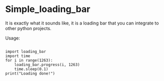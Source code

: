 # Simple_loading_bar
It is exactly what it sounds like, it is a loading bar that you can integrate to other python projects.

Usage:
<pre>
<code>
import loading_bar
import time
for i in range(1263):
    loading_bar.progress(i, 1263)
    time.sleep(0.1)
print("Loading done!")
</code>
</pre>
